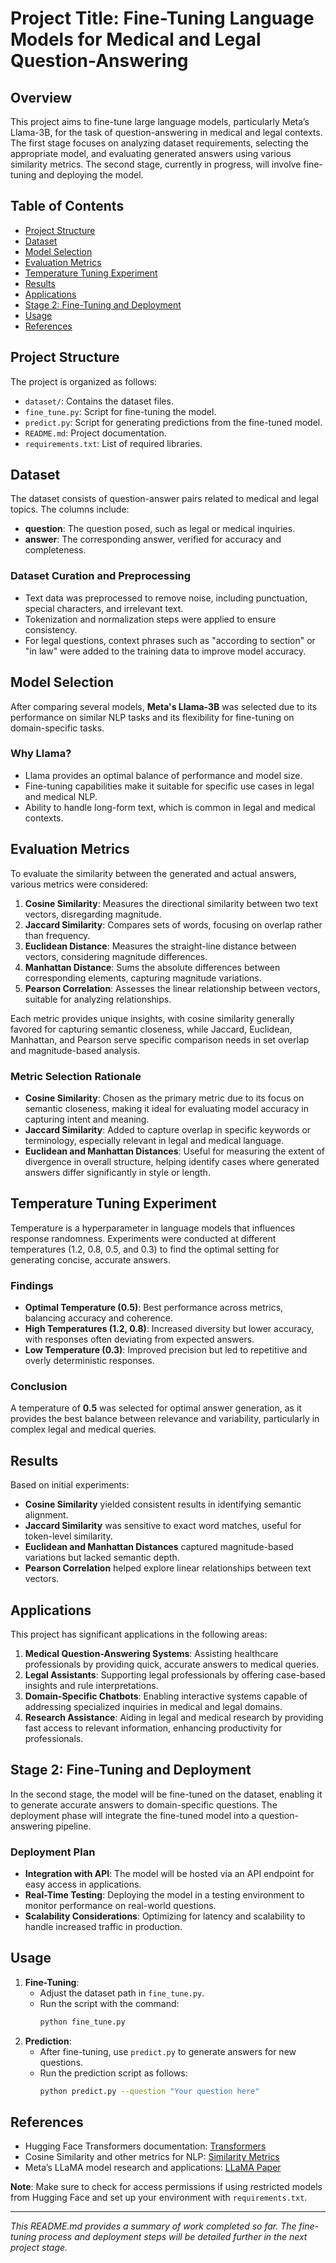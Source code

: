 # Project Title: Fine-Tuning Language Models for Medical and Legal Question-Answering

## Overview
This project aims to fine-tune large language models, particularly Meta’s Llama-3B, for the task of question-answering in medical and legal contexts. The first stage focuses on analyzing dataset requirements, selecting the appropriate model, and evaluating generated answers using various similarity metrics. The second stage, currently in progress, will involve fine-tuning and deploying the model.

## Table of Contents
- [Project Structure](#project-structure)
- [Dataset](#dataset)
- [Model Selection](#model-selection)
- [Evaluation Metrics](#evaluation-metrics)
- [Temperature Tuning Experiment](#temperature-tuning-experiment)
- [Results](#results)
- [Applications](#applications)
- [Stage 2: Fine-Tuning and Deployment](#stage-2-fine-tuning-and-deployment)
- [Usage](#usage)
- [References](#references)

## Project Structure
The project is organized as follows:
- `dataset/`: Contains the dataset files.
- `fine_tune.py`: Script for fine-tuning the model.
- `predict.py`: Script for generating predictions from the fine-tuned model.
- `README.md`: Project documentation.
- `requirements.txt`: List of required libraries.

## Dataset
The dataset consists of question-answer pairs related to medical and legal topics. The columns include:
- **question**: The question posed, such as legal or medical inquiries.
- **answer**: The corresponding answer, verified for accuracy and completeness.

### Dataset Curation and Preprocessing
- Text data was preprocessed to remove noise, including punctuation, special characters, and irrelevant text.
- Tokenization and normalization steps were applied to ensure consistency.
- For legal questions, context phrases such as "according to section" or "in law" were added to the training data to improve model accuracy.

## Model Selection
After comparing several models, **Meta's Llama-3B** was selected due to its performance on similar NLP tasks and its flexibility for fine-tuning on domain-specific tasks.

### Why Llama?
- Llama provides an optimal balance of performance and model size.
- Fine-tuning capabilities make it suitable for specific use cases in legal and medical NLP.
- Ability to handle long-form text, which is common in legal and medical contexts.

## Evaluation Metrics
To evaluate the similarity between the generated and actual answers, various metrics were considered:
1. **Cosine Similarity**: Measures the directional similarity between two text vectors, disregarding magnitude.
2. **Jaccard Similarity**: Compares sets of words, focusing on overlap rather than frequency.
3. **Euclidean Distance**: Measures the straight-line distance between vectors, considering magnitude differences.
4. **Manhattan Distance**: Sums the absolute differences between corresponding elements, capturing magnitude variations.
5. **Pearson Correlation**: Assesses the linear relationship between vectors, suitable for analyzing relationships.

Each metric provides unique insights, with cosine similarity generally favored for capturing semantic closeness, while Jaccard, Euclidean, Manhattan, and Pearson serve specific comparison needs in set overlap and magnitude-based analysis.

### Metric Selection Rationale
- **Cosine Similarity**: Chosen as the primary metric due to its focus on semantic closeness, making it ideal for evaluating model accuracy in capturing intent and meaning.
- **Jaccard Similarity**: Added to capture overlap in specific keywords or terminology, especially relevant in legal and medical language.
- **Euclidean and Manhattan Distances**: Useful for measuring the extent of divergence in overall structure, helping identify cases where generated answers differ significantly in style or length.

## Temperature Tuning Experiment
Temperature is a hyperparameter in language models that influences response randomness. Experiments were conducted at different temperatures (1.2, 0.8, 0.5, and 0.3) to find the optimal setting for generating concise, accurate answers. 

### Findings
- **Optimal Temperature (0.5)**: Best performance across metrics, balancing accuracy and coherence.
- **High Temperatures (1.2, 0.8)**: Increased diversity but lower accuracy, with responses often deviating from expected answers.
- **Low Temperature (0.3)**: Improved precision but led to repetitive and overly deterministic responses.

### Conclusion
A temperature of **0.5** was selected for optimal answer generation, as it provides the best balance between relevance and variability, particularly in complex legal and medical queries.

## Results
Based on initial experiments:
- **Cosine Similarity** yielded consistent results in identifying semantic alignment.
- **Jaccard Similarity** was sensitive to exact word matches, useful for token-level similarity.
- **Euclidean and Manhattan Distances** captured magnitude-based variations but lacked semantic depth.
- **Pearson Correlation** helped explore linear relationships between text vectors.

## Applications
This project has significant applications in the following areas:
1. **Medical Question-Answering Systems**: Assisting healthcare professionals by providing quick, accurate answers to medical queries.
2. **Legal Assistants**: Supporting legal professionals by offering case-based insights and rule interpretations.
3. **Domain-Specific Chatbots**: Enabling interactive systems capable of addressing specialized inquiries in medical and legal domains.
4. **Research Assistance**: Aiding in legal and medical research by providing fast access to relevant information, enhancing productivity for professionals.

## Stage 2: Fine-Tuning and Deployment
In the second stage, the model will be fine-tuned on the dataset, enabling it to generate accurate answers to domain-specific questions. The deployment phase will integrate the fine-tuned model into a question-answering pipeline.

### Deployment Plan
- **Integration with API**: The model will be hosted via an API endpoint for easy access in applications.
- **Real-Time Testing**: Deploying the model in a testing environment to monitor performance on real-world questions.
- **Scalability Considerations**: Optimizing for latency and scalability to handle increased traffic in production.

## Usage
1. **Fine-Tuning**:
   - Adjust the dataset path in `fine_tune.py`.
   - Run the script with the command:
     ```bash
     python fine_tune.py
     ```
2. **Prediction**:
   - After fine-tuning, use `predict.py` to generate answers for new questions.
   - Run the prediction script as follows:
     ```bash
     python predict.py --question "Your question here"
     ```

## References
- Hugging Face Transformers documentation: [Transformers](https://huggingface.co/docs/transformers/)
- Cosine Similarity and other metrics for NLP: [Similarity Metrics](https://medium.com/analytics-vidhya/)
- Meta’s LLaMA model research and applications: [LLaMA Paper](https://arxiv.org/abs/2302.10149)

**Note**: Make sure to check for access permissions if using restricted models from Hugging Face and set up your environment with `requirements.txt`.

---

*This README.md provides a summary of work completed so far. The fine-tuning process and deployment steps will be detailed further in the next project stage.*
